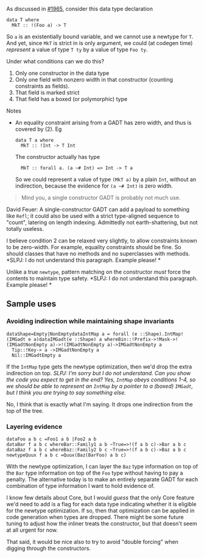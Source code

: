 
As discussed in [ \#1965](https://ghc.haskell.org/trac/ghc/ticket/1965), consider this data type declaration

```wiki
data T where
  MkT :: !(Foo a) -> T
```


So `a` is an existentially bound variable, and we cannot use a newtype for `T`.  And yet, since `MkT` is strict in is only argument, we could (at codegen time) *represent* a value of type `T ty` by a value of type `Foo ty`.  


Under what conditions can we do this? 

1. Only one constructor in the data type
1. Only one field with nonzero width in that constructor (counting constraints as fields).
1. That field is marked strict
1. That field has a boxed (or polymorphic) type


Notes

- An equality constraint arising from a GADT has zero width, and thus is covered by (2).  Eg

  ```wiki
  data T a where
    MkT :: !Int -> T Int
  ```

  The constructor actually has type

  ```wiki
    MkT :: forall a. (a ~# Int) => Int -> T a
  ```

  So we could represent a value of type `(MkT a)` by a plain `Int`, without an indirection, because the evidence for `(a ~# Int)` is zero width.

>
> Mind you, a single constructor GADT is probably not much use.


David Feuer: A single-constructor GADT can add a payload to something like `Refl`; it could also be used with a strict type-aligned sequence to "count", latering on length indexing. Admittedly not earth-shattering, but not totally useless.


I believe condition 2 can be relaxed very slightly, to allow constraints known to be zero-width. For example, equality constraints should be fine. So should classes that have no methods and no superclasses with methods.  *SLPJ: I do not understand this paragraph.  Example please! *


Unlike a true `newtype`, pattern matching on the constructor *must* force the contents to maintain type safety. *SLPJ: I do not understand this paragraph.  Example please! *

## Sample uses

### Avoiding indirection while maintaining shape invariants

```
dataShape=Empty|NonEmptydataIntMap a = forall (e ::Shape).IntMap!(IMGadt e a)dataIMGadt(e ::Shape) a whereBin::!Prefix->!Mask->!(IMGadtNonEmpty a)->!(IMGadtNonEmpty a)->IMGadtNonEmpty a
  Tip::!Key-> a ->IMGadtNonEmpty a
  Nil::IMGadtEmpty a
```


If the `IntMap` type gets the newtype optimization, then we'd drop the extra indirection on top. *SLPJ: I'm sorry but I do not understand.  Can you show the code you expect to get in the end?  Yes, `IntMap` obeys conditions 1-4, so we should be able to represent an `IntMap` by a pointer to a (boxed) `IMGadt`, but I think you are trying to say something else.*


No, I think that is exactly what I'm saying. It drops one indirection from the top of the tree.

### Layering evidence

```
dataFoo a b c =Foo1 a b |Foo2 a b
dataBar f a b c whereBar::Family1 a b ~True=>!(f a b c)->Bar a b c
dataBaz f a b c whereBaz::Family2 b c ~True=>!(f a b c)->Baz a b c
newtypeQuux f a b c =Quux(Baz(BarFoo) a b c)
```


With the newtype optimization, I can layer the `Baz` type information on top of the `Bar` type information on top of the `Foo` type without having to pay a penalty. The alternative today is to make an entirely separate GADT for each combination of type information I want to hold evidence of.


I know few details about Core, but I would *guess* that the only Core feature we'd need to add is a flag for each data type indicating whether it is eligible for the newtype optimization. If so, then that optimization can be applied in code generation when types are dropped. There might be some future tuning to adjust how the inliner treats the constructor, but that doesn't seem at all urgent for now.


That said, it would be nice also to try to avoid "double forcing" when digging through the constructors.
